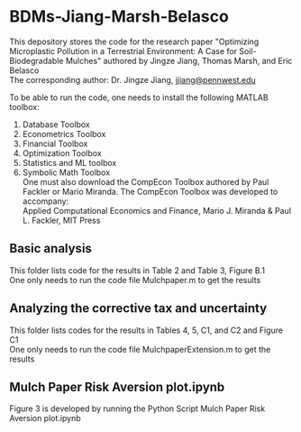 # BDMs-Jiang-Marsh-Belasco
This depository stores the code for the research paper "Optimizing Microplastic Pollution in a Terrestrial Environment: A Case for Soil-Biodegradable Mulches" authored by Jingze Jiang, Thomas Marsh, and Eric Belasco <br />
The corresponding author: Dr. Jingze Jiang, jjiang@pennwest.edu

To be able to run the code, one needs to install the following MATLAB toolbox: <br />
1. Database Toolbox <br />
2. Econometrics Toolbox <br />
3. Financial Toolbox <br />
4. Optimization Toolbox <br />
5. Statistics and ML toolbox <br />
6. Symbolic Math Toolbox <br />
One must also download the CompEcon Toolbox authored by Paul Fackler or Mario Miranda. The CompEcon Toolbox was developed to accompany: <br />
Applied Computational Economics and Finance, Mario J. Miranda & Paul L. Fackler, MIT Press <br />

## Basic analysis
This folder lists code for the results in Table 2 and Table 3, Figure B.1 <br />
One only needs to run the code file Mulchpaper.m to get the results <br />

## Analyzing the corrective tax and uncertainty
This folder lists codes for the results in Tables 4, 5, C1, and C2 and Figure C1 <br />
One only needs to run the code file MulchpaperExtension.m to get the results <br />

## Mulch Paper Risk Aversion plot.ipynb
Figure 3 is developed by running the Python Script Mulch Paper Risk Aversion plot.ipynb
